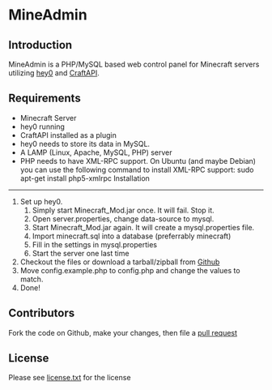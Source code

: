 MineAdmin
=========

Introduction
------------
MineAdmin is a PHP/MySQL based web control panel for Minecraft servers utilizing [hey0](http://www.minecraftforum.net/viewtopic.php?t=23340) and [CraftAPI](http://forum.hey0.net/showthread.php?tid=405).

Requirements
------------
* Minecraft Server
* hey0 running
* CraftAPI installed as a plugin
* hey0 needs to store its data in MySQL.
* A LAMP (Linux, Apache, MySQL, PHP) server
* PHP needs to have XML-RPC support. On Ubuntu (and maybe Debian) you can use the following command to install XML-RPC support:
	sudo apt-get install php5-xmlrpc
Installation
------------
1.	Set up hey0. 
	1.	Simply start Minecraft_Mod.jar once. It will fail. Stop it.
	2.	Open server.properties, change data-source to mysql. 
	3.	Start Minecraft_Mod.jar again. It will create a mysql.properties file. 
	4.	Import minecraft.sql into a database (preferrably minecraft)
	5.	Fill in the settings in mysql.properties
	6.	Start the server one last time
2.	Checkout the files or download a tarball/zipball from [Github](http://github.com/robbiet480/MineAdmin#readme)
3.	Move config.example.php to config.php and change the values to match.
4.	Done!

Contributors
------------
Fork the code on Github, make your changes, then file a [pull request](http://github.com/robbiet480/MineAdmin/pull/new/master)

License
-------
Please see [license.txt](http://github.com/robbiet480/MineAdmin/blob/master/license.txt) for the license